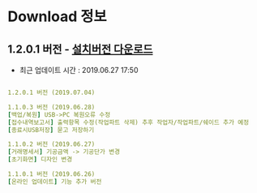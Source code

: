 # Download 정보

## 1.2.0.1 버전 - [설치버전 다운로드](support/update/download/DentalLab_install_1.2.0.1.zip)

* 최근 업데이트 시간 : 2019.06.27 17:50
```yml

1.2.0.1 버전 (2019.07.04)

1.1.0.3 버전 (2019.06.28)
[백업/복원] USB->PC 복원오류 수정
[접수내역보고서] 출력항목 수정(작업파트 삭제) 추후 작업자/작업파트/쉐이드 추가 예정
[종료시USB저장] 묻고 저장하기

1.1.0.2 버전 (2019.06.27)
[거래명세서] 기공금액 -> 기공단가 변경
[초기화면] 디자인 변경

1.1.0.1 버전 (2019.06.26)
[온라인 업데이트] 기능 추가 버전

```